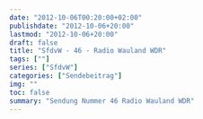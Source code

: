 ```yaml
---
date: "2012-10-06T00:20:00+02:00"
publishdate: "2012-10-06+20:00"
lastmod: "2012-10-06+20:00"
draft: false
title: "SfdvW - 46 - Radio Wauland WDR"
tags: [""]
series: ["SfdvW"]
categories: ["Sendebeitrag"]
img: ""
toc: false
summary: "Sendung Nummer 46 Radio Wauland WDR"
---
```


<div id="example"></div>
<script src="https://cdn.podlove.org/web-player/embed.js"></script>
<script>
  podlovePlayer('#example', '/blog/sfdvw46.json');
</script>
